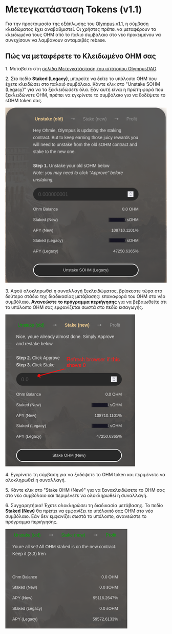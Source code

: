 # Μετεγκατάσταση Tokens (v1.1)

Για την προετοιμασία της εξάπλωσης του [Olympus v1.1](https://olympusdao.medium.com/olympus-v1-1-a5c6a48be7d1), η σύμβαση κλειδώματος έχει αναβαθμιστεί. Οι χρήστες πρέπει να μεταφέρουν τα κλειδωμένα τους OHM από το παλιό συμβόλαιο στο νέο προκειμένου να συνεχίσουν να λαμβάνουν ανταμοιβές rebase.&#x20;

## Πώς να μεταφέρετε το Κλειδωμένο OHM σας&#x20;

1\. Μεταβείτε στη [σελίδα Μετεγκατάσταση του ιστότοπου OlympusDAO](https://app.olympusdao.finance/#/stake/migrate).&#x20;

2\. Στο πεδίο **Staked (Legacy)**, μπορείτε να δείτε το υπόλοιπο OHM που έχετε κλειδώσει στο παλαιό συμβόλαιο. Κάντε κλικ στο "Unstake SOHM (Legacy)" για να τα ξεκλειδώσετε όλα. Εάν αυτή είναι η πρώτη φορά που ξεκλειδώνετε OHM, πρέπει να εγκρίνετε το συμβόλαιο για να ξοδέψετε το sOHM token σας. ​ ​&#x20;

![](<.gitbook/assets/image (14) (1).png>)

3\. Αφού ολοκληρωθεί η συναλλαγή ξεκλειδώματος, βρίσκεστε τώρα στο δεύτερο στάδιο της διαδικασίας μετάβασης: επαναφορά του OHM στο νέο συμβόλαιο. **Ανανεώστε το πρόγραμμα περιήγησης** για να βεβαιωθείτε ότι το υπόλοιπο OHM σας εμφανίζεται σωστά στο πεδίο εισαγωγής. ​ ​&#x20;

![](<.gitbook/assets/image (9) (1) (1).png>)

4\. Εγκρίνετε τη σύμβαση για να ξοδέψετε το OHM token και περιμένετε να ολοκληρωθεί η συναλλαγή.&#x20;

5\. Κάντε κλικ στο "Stake OHM (New)" για να ξανακλειδώσετε το OHM σας στο νέο συμβόλαιο και περιμένετε να ολοκληρωθεί η συναλλαγή.&#x20;

6\. Συγχαρητήρια! Έχετε ολοκληρώσει τη διαδικασία μετάβασης. Το πεδίο **Staked (New)** θα πρέπει να εμφανίζει το υπόλοιπό σας OHM στο νέο συμβόλαιο. Εάν δεν εμφανίζει σωστά το υπόλοιπο, ανανεώστε το πρόγραμμα περιήγησης. ​&#x20;

![](<.gitbook/assets/image (20) (1).png>)
